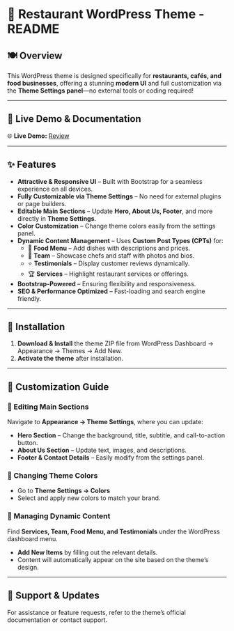 # 📖 Restaurant WordPress Theme - README  

## 🍽 Overview  
This WordPress theme is designed specifically for **restaurants, cafés, and food businesses**, offering a stunning **modern UI** and full customization via the **Theme Settings panel**—no external tools or coding required!  

---

## 🔗 Live Demo & Documentation  

🌐 **Live Demo:** [Review](https://mohamad-taha.com/portfolio/wordpress/restaurant-wp/)

---

## ✨ Features  
- **Attractive & Responsive UI** – Built with Bootstrap for a seamless experience on all devices.  
- **Fully Customizable via Theme Settings** – No need for external plugins or page builders.  
- **Editable Main Sections** – Update **Hero, About Us, Footer**, and more directly in **Theme Settings**.  
- **Color Customization** – Change theme colors easily from the settings panel.  
- **Dynamic Content Management** – Uses **Custom Post Types (CPTs)** for:  
  - 📌 **Food Menu** – Add dishes with descriptions and prices.  
  - 🍲 **Team** – Showcase chefs and staff with photos and bios.  
  - ⭐ **Testimonials** – Display customer reviews dynamically.  
  - 🏆 **Services** – Highlight restaurant services or offerings.  
- **Bootstrap-Powered** – Ensuring flexibility and responsiveness.  
- **SEO & Performance Optimized** – Fast-loading and search engine friendly.  

---

## 🚀 Installation  
1. **Download & Install** the theme ZIP file from WordPress Dashboard → Appearance → Themes → Add New.  
2. **Activate the theme** after installation.  

---

## 🎨 Customization Guide  

### 💩 Editing Main Sections  
Navigate to **Appearance → Theme Settings**, where you can update:  
- **Hero Section** – Change the background, title, subtitle, and call-to-action button.  
- **About Us Section** – Update text, images, and descriptions.  
- **Footer & Contact Details** – Easily modify from the settings panel.  

### 💩 Changing Theme Colors  
- Go to **Theme Settings → Colors**  
- Select and apply new colors to match your brand.  

### 💩 Managing Dynamic Content  
Find **Services, Team, Food Menu, and Testimonials** under the WordPress dashboard menu.  
- **Add New Items** by filling out the relevant details.  
- Content will automatically appear on the site based on the theme’s design.  

---

## 🔧 Support & Updates  
For assistance or feature requests, refer to the theme’s official documentation or contact support.  


